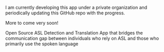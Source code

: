 I am currently developing this app under a private organization and periodically updating this GitHub repo with the progress. 

More to come very soon!

Open Source ASL Detection and Translation App that bridges the communication gap between individuals who rely on ASL and those who primarily use the spoken language
